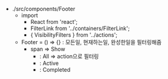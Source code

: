 - ./src/components/Footer
  - import
    - React from 'react';
    - FilterLink from '../containers/FilterLink';
    - { VisibilityFilters } from '../actions';
  - Footer = () => {} : 모든일, 현재하는일, 완성한일을 필터링해줌
    - span => Show
      - <FilterLink filter={VisibilityFilters.SHOW_ALL}> : All => action으로 필터링
      - <FilterLink filter={VisibilityFilters.SHOW_ACTIVE}> : Active
      - <FilterLink filter={VisibilityFilters.SHOW_COMPLETED}> : Completed
